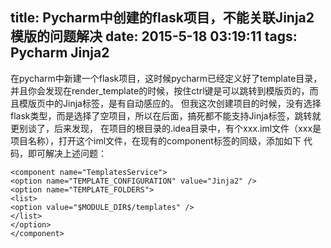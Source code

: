 title: Pycharm中创建的flask项目，不能关联Jinja2模版的问题解决
date: 2015-5-18 03:19:11
tags: Pycharm Jinja2
---
在pycharm中新建一个flask项目，这时候pycharm已经定义好了template目录，并且你会发现在render_template的时候，按住ctrl键是可以跳转到模版页的，而且模版页中的Jinja标签，是有自动感应的。
但我这次创建项目的时候，没有选择flask类型，而是选择了空项目，所以在后面，搞死都不能支持Jinja标签，跳转就更别谈了，后来发现， 在项目的根目录的.idea目录中，有个xxx.iml文件（xxx是项目名称），打开这个iml文件，在现有的component标签的同级，添加如下 代码，即可解决上述问题：
```
<component name="TemplatesService">
<option name="TEMPLATE_CONFIGURATION" value="Jinja2" />
<option name="TEMPLATE_FOLDERS">
<list>
<option value="$MODULE_DIR$/templates" />
</list>
</option>
</component>
```